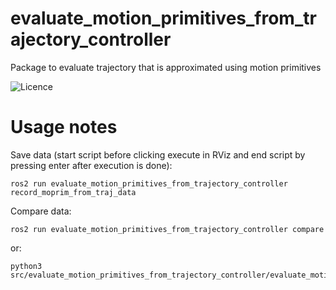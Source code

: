 evaluate_motion_primitives_from_trajectory_controller
==========================================

Package to evaluate trajectory that is approximated using motion primitives

![Licence](https://img.shields.io/badge/License-Apache-2.0-blue.svg)


# Usage notes
Save data (start script before clicking execute in RViz and end script by pressing enter after execution is done):
```
ros2 run evaluate_motion_primitives_from_trajectory_controller record_moprim_from_traj_data
```
Compare data:
```
ros2 run evaluate_motion_primitives_from_trajectory_controller compare
```
or:
```
python3 src/evaluate_motion_primitives_from_trajectory_controller/evaluate_motion_primitives_from_trajectory_controller/compare.py
```